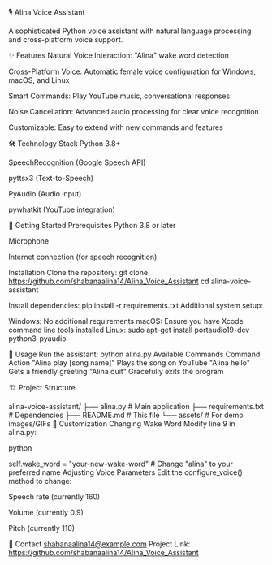 🎙️ Alina Voice Assistant

A sophisticated Python voice assistant with natural language processing and cross-platform voice support.

✨ Features
Natural Voice Interaction: "Alina" wake word detection

Cross-Platform Voice: Automatic female voice configuration for Windows, macOS, and Linux

Smart Commands: Play YouTube music, conversational responses

Noise Cancellation: Advanced audio processing for clear voice recognition

Customizable: Easy to extend with new commands and features

🛠️ Technology Stack
Python 3.8+

SpeechRecognition (Google Speech API)

pyttsx3 (Text-to-Speech)

PyAudio (Audio input)

pywhatkit (YouTube integration)

🚀 Getting Started
Prerequisites
Python 3.8 or later

Microphone

Internet connection (for speech recognition)

Installation
Clone the repository:
git clone https://github.com/shabanaalina14/Alina_Voice_Assistant
cd alina-voice-assistant

Install dependencies:
pip install -r requirements.txt
Additional system setup:

Windows: No additional requirements
macOS: Ensure you have Xcode command line tools installed
Linux:
sudo apt-get install portaudio19-dev python3-pyaudio

🎯 Usage
Run the assistant:
python alina.py
Available Commands
Command	Action
"Alina play [song name]"	Plays the song on YouTube
"Alina hello"	Gets a friendly greeting
"Alina quit"	Gracefully exits the program

🏗️ Project Structure

alina-voice-assistant/
├── alina.py                # Main application
├── requirements.txt        # Dependencies
├── README.md               # This file
└── assets/                 # For demo images/GIFs
🌟 Customization
Changing Wake Word
Modify line 9 in alina.py:

python

self.wake_word = "your-new-wake-word"  # Change "alina" to your preferred name
Adjusting Voice Parameters
Edit the configure_voice() method to change:

Speech rate (currently 160)

Volume (currently 0.9)

Pitch (currently 110)

📧 Contact
shabanaalina14@example.com
Project Link: https://github.com/shabanaalina14/Alina_Voice_Assistant
